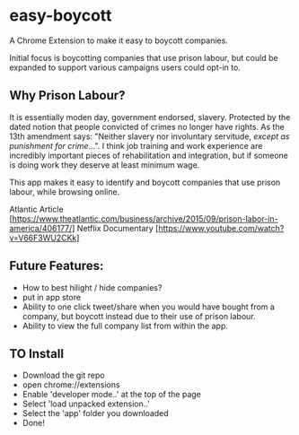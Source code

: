 # easy-boycott
A Chrome Extension to make it easy to boycott companies.

Initial focus is boycotting companies that use prison labour, but could be expanded to support various campaigns users could opt-in to.

## Why Prison Labour?
It is essentially moden day, government endorsed, slavery. 
Protected by the dated notion that people convicted of crimes no longer have rights.
As the 13th amendment says: "Neither slavery nor involuntary servitude, *except as punishment for crime*...". I think job training and work experience are incredibly important pieces of rehabilitation and integration, but if someone is doing work they deserve at least minimum wage.

This app makes it easy to identify and boycott companies that use prison labour, while browsing online.

Atlantic Article [https://www.theatlantic.com/business/archive/2015/09/prison-labor-in-america/406177/]
Netflix Documentary [https://www.youtube.com/watch?v=V66F3WU2CKk]


## Future Features:
- How to best hilight / hide companies?
- put in app store
- Ability to one click tweet/share when you would have bought from a company, but boycott instead due to their use of prison labour.
- Ability to view the full company list from within the app.


## TO Install
- Download the git repo
- open chrome://extensions
- Enable 'developer mode..' at the top of the page
- Select 'load unpacked extension..'
- Select the 'app' folder you downloaded
- Done!